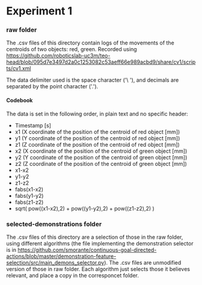 # Experiment 1

### raw folder
The .csv files of this directory contain logs of the movements of the centroids of two objects: red, green. Recorded using https://github.com/roboticslab-uc3m/teo-head/blob/095d7e3497d2a0c1253082c53aeff66e989acbd9/share/cv1/scripts/cv1.xml

The data delimiter used is the space character ('\ '), and decimals are separated by the point character ('.'). 

#### Codebook
The data is set in the following order, in plain text and no specific header:

- Timestamp [s]
- x1 (X coordinate of the position of the centroid of red object [mm])
- y1 (Y coordinate of the position of the centroid of red object [mm])
- z1 (Z coordinate of the position of the centroid of red object [mm])
- x2 (X coordinate of the position of the centroid of green object [mm])
- y2 (Y coordinate of the position of the centroid of green object [mm])
- z2 (Z coordinate of the position of the centroid of green object [mm])
- x1-x2
- y1-y2
- z1-z2
- fabs(x1-x2)
- fabs(y1-y2)
- fabs(z1-z2)
- sqrt( pow((x1-x2),2) + pow((y1-y2),2) + pow((z1-z2),2) )

### selected-demonstrations folder
The .csv files of this directory are a selection of those in the raw folder, using different algorithms (the file implementing the demonstration selector is in https://github.com/smorante/continuous-goal-directed-actions/blob/master/demonstration-feature-selection/src/main_demons_selector.py). The .csv files are unmodified version of those in raw folder. Each algorithm just selects those it believes relevant, and place a copy in the corresponcet folder.
